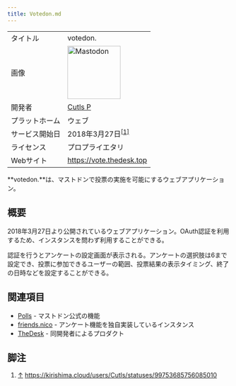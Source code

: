 ```yaml
---
title: Votedon.md
---
```

<div>

|                |                                                                                                                                                                                                                                                                                                        |
|----------------|--------------------------------------------------------------------------------------------------------------------------------------------------------------------------------------------------------------------------------------------------------------------------------------------------------|
| タイトル       | votedon.                                                                                                                                                                                                                                                                                               |
| 画像           | [<img src="/images/thumb/0/00/Mastodon_logo.png/120px-Mastodon_logo.png" srcset="/images/thumb/0/00/Mastodon_logo.png/180px-Mastodon_logo.png 1.5x, /images/0/00/Mastodon_logo.png 2x" width="120" height="120" alt="Mastodon" />](/%E3%83%95%E3%82%A1%E3%82%A4%E3%83%AB:Mastodon_logo.png "Mastodon") |
| 開発者         | [Cutls P](/Cutls_P "Cutls P")                                                                                                                                                                                                                                                                          |
| プラットホーム | ウェブ                                                                                                                                                                                                                                                                                                 |
| サービス開始日 | 2018年3月27日<sup>[\[1\]](#cite_note-1)</sup>                                                                                                                                                                                                                                                          |
| ライセンス     | プロプライエタリ                                                                                                                                                                                                                                                                                       |
| Webサイト      | <a href="https://vote.thedesk.top" rel="nofollow">https://vote.thedesk.top</a>                                                                                                                                                                                                                         |

  
**votedon.**は、マストドンで投票の実施を可能にするウェブアプリケーション。

## 概要

2018年3月27日より公開されているウェブアプリケーション。OAuth認証を利用するため、インスタンスを問わず利用することができる。

認証を行うとアンケートの設定画面が表示される。アンケートの選択肢は6まで設定でき、投票に参加できるユーザーの範囲、投票結果の表示タイミング、終了の日時などを設定することができる。

## 関連項目

-   [Polls](/Polls "Polls") - マストドン公式の機能
-   [friends.nico](/Friends.nico "Friends.nico") - アンケート機能を独自実装しているインスタンス
-   [TheDesk](/TheDesk "TheDesk") - 同開発者によるプロダクト

## 脚注

<div>

1.  [↑](#cite_ref-1) <a href="https://kirishima.cloud/users/Cutls/statuses/99753685756085010" rel="nofollow">https://kirishima.cloud/users/Cutls/statuses/99753685756085010</a>

</div>

</div>
